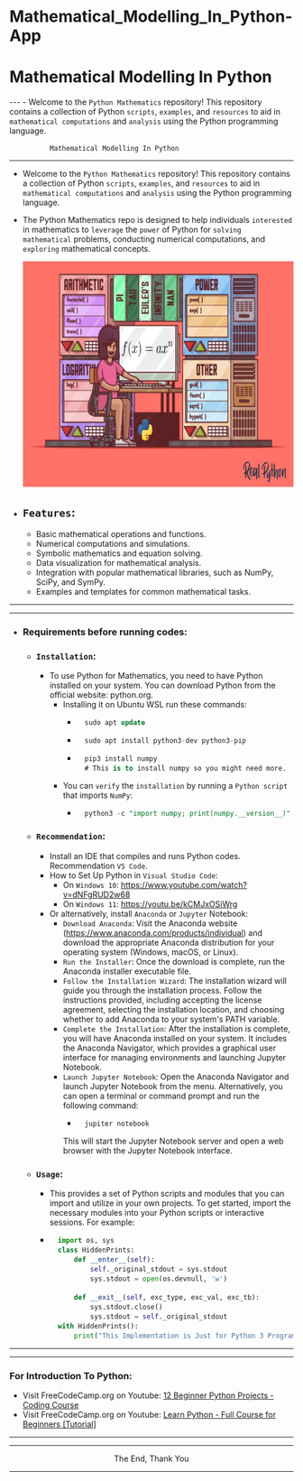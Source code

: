 # Mathematical_Modelling_In_Python-App
#              Mathematical Modelling In Python 
--- - Welcome to the `Python Mathematics` repository! This repository contains a collection of Python `scripts`, `examples`, and `resources` to aid in `mathematical computations` and `analysis` using the Python programming language.

              Mathematical Modelling In Python
---
- Welcome to the `Python Mathematics` repository! This repository contains a collection of Python `scripts`, `examples`, and `resources` to aid in `mathematical computations` and `analysis` using the Python programming language.
- The Python Mathematics repo is designed to help individuals `interested` in mathematics to `leverage` the `power` of Python for `solving mathematical` problems, conducting numerical computations, and `exploring` mathematical concepts.

    <img src="./Images/Math.png" alt="Mathematical Modelling" width="100%" height="400">

- ## `Features`:
  - Basic mathematical operations and functions.
  - Numerical computations and simulations.
  - Symbolic mathematics and equation solving.
  - Data visualization for mathematical analysis.
  - Integration with popular mathematical libraries, such as NumPy, SciPy, and SymPy.
  - Examples and templates for common mathematical tasks.
---
---
- ### Requirements before running codes:
  - ### `Installation`:
    - To use Python for Mathematics, you need to have Python installed on your system. You can download Python from the official website: python.org.
        - Installing it on Ubuntu WSL run these commands:
            - ```sql
                sudo apt update
            - ```sql
                sudo apt install python3-dev python3-pip
            - ```sql
                pip3 install numpy
                # This is to install numpy so you might need more.
        - You can `verify` the `installation` by running a `Python script` that imports `NumPy`:
            - ```sql
                python3 -c "import numpy; print(numpy.__version__)"
  - ### `Recommendation`:
    - Install an IDE that compiles and runs Python codes. Recommendation `VS Code`.
    - How to Set Up Python in `Visual Studio Code`:
        - On `Windows 10`: https://www.youtube.com/watch?v=dNFgRUD2w68
        - On `Windows 11`: https://youtu.be/kCMJxOSiWrg
    - Or alternatively, install `Anaconda` or `Jupyter` Notebook:
        - `Download Anaconda`: Visit the Anaconda website (https://www.anaconda.com/products/individual) and download the appropriate Anaconda distribution for your operating system (Windows, macOS, or Linux).
        - `Run the Installer`: Once the download is complete, run the Anaconda installer executable file.
        - `Follow the Installation Wizard`: The installation wizard will guide you through the installation process. Follow the instructions provided, including accepting the license agreement, selecting the installation location, and choosing whether to add Anaconda to your system's PATH variable.
        - `Complete the Installation`: After the installation is complete, you will have Anaconda installed on your system. It includes the Anaconda Navigator, which provides a graphical user interface for managing environments and launching Jupyter Notebook.
        - `Launch Jupyter Notebook`: Open the Anaconda Navigator and launch Jupyter Notebook from the menu. Alternatively, you can open a terminal or command prompt and run the following command:
            - ```bash
                jupiter notebook
            This will start the Jupyter Notebook server and open a web browser with the Jupyter Notebook interface.
  - ### `Usage`:
    - This provides a set of Python scripts and modules that you can import and utilize in your own projects. To get started, import the necessary modules into your Python scripts or interactive sessions. For example:
    - ```python
        import os, sys
        class HiddenPrints:
            def __enter__(self):
                self._original_stdout = sys.stdout
                sys.stdout = open(os.devnull, 'w')
        
            def __exit__(self, exc_type, exc_val, exc_tb):
                sys.stdout.close()
                sys.stdout = self._original_stdout
        with HiddenPrints():
            print("This Implementation is Just for Python 3 Programming Language Practices")
      ```
---
---
### For Introduction To Python:
- Visit FreeCodeCamp.org on Youtube: [12 Beginner Python Projects - Coding Course](https://www.youtube.com/watch?v=rfscVS0vtbw)
- Visit FreeCodeCamp.org on Youtube: [Learn Python - Full Course for Beginners [Tutorial]](https://www.youtube.com/watch?v=8ext9G7xspg)
---
---
<p align="center">The End, Thank You</p>

---

